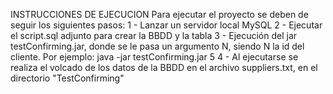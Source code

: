 INSTRUCCIONES DE EJECUCION 
Para ejecutar el proyecto se deben de seguir los siguientes pasos:
1 - Lanzar un servidor local MySQL
2 - Ejecutar el script.sql adjunto para crear la BBDD y la tabla
3 - Ejecución del jar testConfirming.jar, donde se le pasa un argumento N, siendo N la id del cliente. Por ejemplo:
  java -jar testConfirming.jar 5
4 - Al ejecutarse se realiza el volcado de los datos de la BBDD en el archivo suppliers.txt, en el directorio "TestConfirming"
